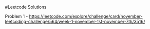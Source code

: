#Leetcode Solutions

Problem 1 - https://leetcode.com/explore/challenge/card/november-leetcoding-challenge/564/week-1-november-1st-november-7th/3516/
